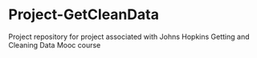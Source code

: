 Project-GetCleanData
====================

Project repository for project associated with Johns Hopkins Getting and Cleaning Data Mooc course

